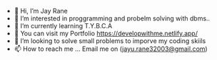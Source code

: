 - 👋 Hi, I’m Jay Rane
- 👀 I’m interested in proggramming and probelm solving with dbms..
- 🌱 I’m currently learning T.Y.B.C.A
- 💞️ You can visit my Portfolio  https://developwithme.netlify.app/
- 💞️ I’m looking to solve small problems to imporve my coding skiils
- 📫 How to reach me ... Email me on (jayu.rane32003@gmail.com)

<!---
Jayrane03/Jayrane03 is a ✨ special ✨ repository because its `README.md` (this file) appears on your GitHub profile.
You can click the Preview link to take a look at your changes.
--->
